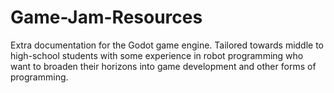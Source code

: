 # Game-Jam-Resources
Extra documentation for the Godot game engine. Tailored towards middle to high-school students with some experience in robot programming who want to broaden their horizons into game development and other forms of programming.
